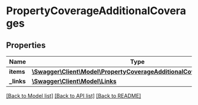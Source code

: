 # PropertyCoverageAdditionalCoverages

## Properties
Name | Type | Description | Notes
------------ | ------------- | ------------- | -------------
**items** | [**\Swagger\Client\Model\PropertyCoverageAdditionalCoverageMetadata[]**](PropertyCoverageAdditionalCoverageMetadata.md) |  | [optional] 
**_links** | [**\Swagger\Client\Model\Links**](Links.md) |  | [optional] 

[[Back to Model list]](../README.md#documentation-for-models) [[Back to API list]](../README.md#documentation-for-api-endpoints) [[Back to README]](../README.md)


